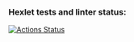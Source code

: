 ### Hexlet tests and linter status:
[![Actions Status](https://github.com/Maggos-sketch/layout-designer-project-lvl1/workflows/hexlet-check/badge.svg)](https://github.com/Maggos-sketch/layout-designer-project-lvl1/actions)